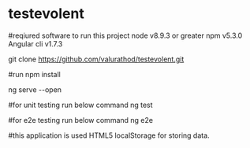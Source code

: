 # testevolent
#reqiured software to run this project
node v8.9.3 or greater
npm v5.3.0
Angular cli v1.7.3


git clone https://github.com/valurathod/testevolent.git

#run
npm install

ng serve --open

#for unit testing run below command
ng test

#for e2e testing run below command
ng e2e

#this application is used HTML5 localStorage for storing data.